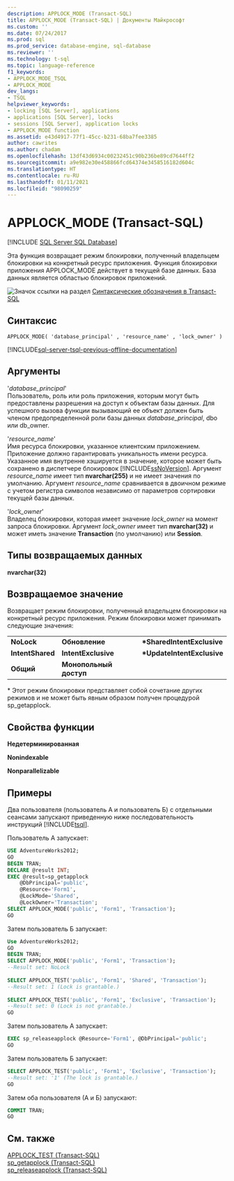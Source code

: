 ```yaml
---
description: APPLOCK_MODE (Transact-SQL)
title: APPLOCK_MODE (Transact-SQL) | Документы Майкрософт
ms.custom: ''
ms.date: 07/24/2017
ms.prod: sql
ms.prod_service: database-engine, sql-database
ms.reviewer: ''
ms.technology: t-sql
ms.topic: language-reference
f1_keywords:
- APPLOCK_MODE_TSQL
- APPLOCK_MODE
dev_langs:
- TSQL
helpviewer_keywords:
- locking [SQL Server], applications
- applications [SQL Server], locks
- sessions [SQL Server], application locks
- APPLOCK_MODE function
ms.assetid: e43d4917-77f1-45cc-b231-68ba7fee3385
author: cawrites
ms.author: chadam
ms.openlocfilehash: 13df43d6934c00232451c90b236be89cd7644ff2
ms.sourcegitcommit: a9e982e30e458866fcd64374e3458516182d604c
ms.translationtype: HT
ms.contentlocale: ru-RU
ms.lasthandoff: 01/11/2021
ms.locfileid: "98090259"
---
```

# <a name="applock_mode-transact-sql"></a>APPLOCK_MODE (Transact-SQL)
[!INCLUDE [SQL Server SQL Database](../../includes/applies-to-version/sql-asdb.md)]

Эта функция возвращает режим блокировки, полученный владельцем блокировки на конкретный ресурс приложения. Функция блокировки приложения APPLOCK_MODE действует в текущей базе данных. База данных является областью блокировок приложений.
  
![Значок ссылки на раздел](../../database-engine/configure-windows/media/topic-link.gif "Значок ссылки на раздел") [Синтаксические обозначения в Transact-SQL](../../t-sql/language-elements/transact-sql-syntax-conventions-transact-sql.md)
  
## <a name="syntax"></a>Синтаксис  
  
```syntaxsql
APPLOCK_MODE( 'database_principal' , 'resource_name' , 'lock_owner' )  
```  
  
[!INCLUDE[sql-server-tsql-previous-offline-documentation](../../includes/sql-server-tsql-previous-offline-documentation.md)]

## <a name="arguments"></a>Аргументы
'*database_principal*'  
Пользователь, роль или роль приложения, которым могут быть предоставлены разрешения на доступ к объектам базы данных. Для успешного вызова функции вызывающий ее объект должен быть членом предопределенной роли базы данных *database_principal*, dbo или db_owner.
  
'*resource_name*'  
Имя ресурса блокировки, указанное клиентским приложением. Приложение должно гарантировать уникальность имени ресурса. Указанное имя внутренне хэшируется в значение, которое может быть сохранено в диспетчере блокировок [!INCLUDE[ssNoVersion](../../includes/ssnoversion-md.md)]. Аргумент *resource_name* имеет тип **nvarchar(255)** и не имеет значения по умолчанию. Аргумент *resource_name* сравнивается в двоичном режиме с учетом регистра символов независимо от параметров сортировки текущей базы данных.
  
'*lock_owner*'  
Владелец блокировки, которая имеет значение *lock_owner* на момент запроса блокировки. Аргумент *lock_owner* имеет тип **nvarchar(32)** и может иметь значение **Transaction** (по умолчанию) или **Session**.
  
## <a name="return-types"></a>Типы возвращаемых данных
**nvarchar(32)**
  
## <a name="return-value"></a>Возвращаемое значение
Возвращает режим блокировки, полученный владельцем блокировки на конкретный ресурс приложения. Режим блокировки может принимать следующие значения:
  
||||  
|-|-|-|  
|**NoLock**|**Обновление**|**\*SharedIntentExclusive**|  
|**IntentShared**|**IntentExclusive**|**\*UpdateIntentExclusive**|  
|**Общий**|**Монопольный доступ**||  
  
* Этот режим блокировки представляет собой сочетание других режимов и не может быть явным образом получен процедурой sp_getapplock.
  
## <a name="function-properties"></a>Свойства функции
**Недетерминированная**
  
**Nonindexable**
  
**Nonparallelizable**
  
## <a name="examples"></a>Примеры  
Два пользователя (пользователь А и пользователь Б) с отдельными сеансами запускают приведенную ниже последовательность инструкций [!INCLUDE[tsql](../../includes/tsql-md.md)].
  
Пользователь А запускает:
  
```sql
USE AdventureWorks2012;  
GO  
BEGIN TRAN;  
DECLARE @result INT;  
EXEC @result=sp_getapplock  
    @DbPrincipal='public',  
    @Resource='Form1',  
    @LockMode='Shared',  
    @LockOwner='Transaction';  
SELECT APPLOCK_MODE('public', 'Form1', 'Transaction');  
GO  
```  
  
Затем пользователь Б запускает:
  
```sql
Use AdventureWorks2012;  
GO  
BEGIN TRAN;  
SELECT APPLOCK_MODE('public', 'Form1', 'Transaction');  
--Result set: NoLock  
  
SELECT APPLOCK_TEST('public', 'Form1', 'Shared', 'Transaction');  
--Result set: 1 (Lock is grantable.)  
  
SELECT APPLOCK_TEST('public', 'Form1', 'Exclusive', 'Transaction');  
--Result set: 0 (Lock is not grantable.)  
GO  
```  
  
Затем пользователь А запускает:
  
```sql
EXEC sp_releaseapplock @Resource='Form1', @DbPrincipal='public';  
GO  
```  
  
Затем пользователь Б запускает:
  
```sql
SELECT APPLOCK_TEST('public', 'Form1', 'Exclusive', 'Transaction');  
--Result set: '1' (The lock is grantable.)  
GO  
```  
  
Затем оба пользователя (А и Б) запускают:
  
```sql
COMMIT TRAN;  
GO  
```  
  
## <a name="see-also"></a>См. также
[APPLOCK_TEST (Transact-SQL)](../../t-sql/functions/applock-test-transact-sql.md)  
[sp_getapplock (Transact-SQL)](../../relational-databases/system-stored-procedures/sp-getapplock-transact-sql.md)  
[sp_releaseapplock (Transact-SQL)](../../relational-databases/system-stored-procedures/sp-releaseapplock-transact-sql.md)
  
  

